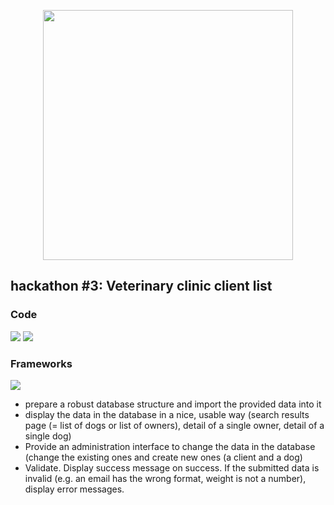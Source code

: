 <p align="center"><a href="https://laravel.com" target="_blank"><img src="https://raw.githubusercontent.com/laravel/art/master/logo-lockup/5%20SVG/2%20CMYK/1%20Full%20Color/laravel-logolockup-cmyk-red.svg" width="400"></a></p>

## hackathon #3: Veterinary clinic client list

### Code
![](https://img.shields.io/badge/Code-JavaScript-blue)
![](https://img.shields.io/badge/Code-CSS-blue)

### Frameworks
![](https://img.shields.io/badge/Frameworks-Laravel-yellow)

- prepare a robust database structure and import the provided data into it
- display the data in the database in a nice, usable way (search results page (= list of dogs or list of owners), detail of a single owner, detail of a single dog)
- Provide an administration interface to change the data in the database (change the existing ones and create new ones (a client and a dog)
- Validate. Display success message on success. If the submitted data is invalid (e.g. an email has the wrong format, weight is not a number), display error messages.

